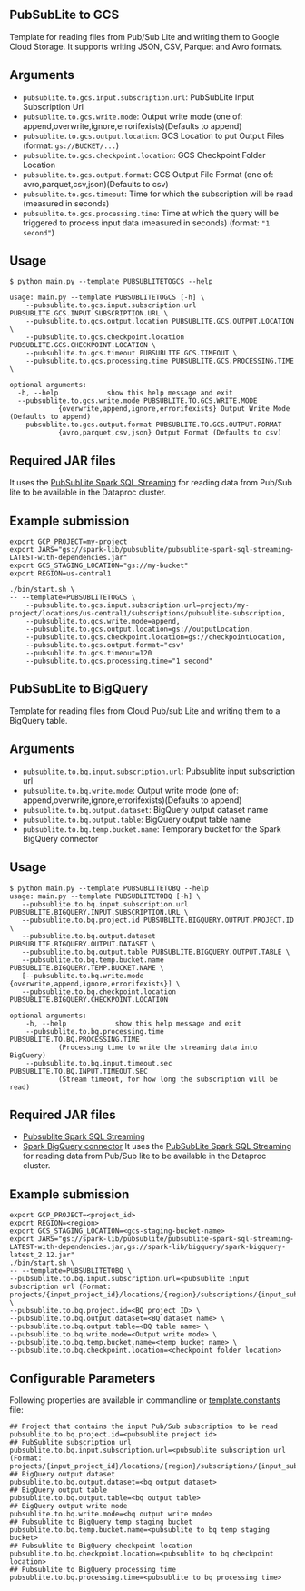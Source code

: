 ## PubSubLite to GCS

Template for reading files from Pub/Sub Lite and writing them to Google Cloud Storage. It supports writing JSON, CSV, Parquet and Avro formats.


## Arguments

* `pubsublite.to.gcs.input.subscription.url`: PubSubLite Input Subscription Url
* `pubsublite.to.gcs.write.mode`: Output write mode (one of: append,overwrite,ignore,errorifexists)(Defaults to append)
* `pubsublite.to.gcs.output.location`: GCS Location to put Output Files (format: `gs://BUCKET/...`)
* `pubsublite.to.gcs.checkpoint.location`: GCS Checkpoint Folder Location
* `pubsublite.to.gcs.output.format`: GCS Output File Format (one of: avro,parquet,csv,json)(Defaults to csv)
* `pubsublite.to.gcs.timeout`: Time for which the subscription will be read (measured in seconds)
* `pubsublite.to.gcs.processing.time`: Time at which the query will be triggered to process input data (measured in seconds) (format: `"1 second"`)

## Usage

```
$ python main.py --template PUBSUBLITETOGCS --help

usage: main.py --template PUBSUBLITETOGCS [-h] \
	--pubsublite.to.gcs.input.subscription.url PUBSUBLITE.GCS.INPUT.SUBSCRIPTION.URL \
	--pubsublite.to.gcs.output.location PUBSUBLITE.GCS.OUTPUT.LOCATION \
	--pubsublite.to.gcs.checkpoint.location PUBSUBLITE.GCS.CHECKPOINT.LOCATION \
    --pubsublite.to.gcs.timeout PUBSUBLITE.GCS.TIMEOUT \
    --pubsublite.to.gcs.processing.time PUBSUBLITE.GCS.PROCESSING.TIME \

optional arguments:
  -h, --help            show this help message and exit
  --pubsublite.to.gcs.write.mode PUBSUBLITE.TO.GCS.WRITE.MODE 
            {overwrite,append,ignore,errorifexists} Output Write Mode (Defaults to append)
  --pubsublite.to.gcs.output.format PUBSUBLITE.TO.GCS.OUTPUT.FORMAT
            {avro,parquet,csv,json} Output Format (Defaults to csv)
```

## Required JAR files

It uses the [PubSubLite Spark SQL Streaming](https://central.sonatype.com/artifact/com.google.cloud/pubsublite-spark-sql-streaming/1.0.0) for reading data from Pub/Sub lite to be available in the Dataproc cluster.

## Example submission

```
export GCP_PROJECT=my-project
export JARS="gs://spark-lib/pubsublite/pubsublite-spark-sql-streaming-LATEST-with-dependencies.jar"
export GCS_STAGING_LOCATION="gs://my-bucket"
export REGION=us-central1
	
./bin/start.sh \
-- --template=PUBSUBLITETOGCS \
    --pubsublite.to.gcs.input.subscription.url=projects/my-project/locations/us-central1/subscriptions/pubsublite-subscription,
    --pubsublite.to.gcs.write.mode=append,
    --pubsublite.to.gcs.output.location=gs://outputLocation,
    --pubsublite.to.gcs.checkpoint.location=gs://checkpointLocation,
    --pubsublite.to.gcs.output.format="csv"
    --pubsublite.to.gcs.timeout=120
    --pubsublite.to.gcs.processing.time="1 second"
```

## PubSubLite to BigQuery


Template for reading files from Cloud Pub/sub Lite and writing them to a BigQuery table.


## Arguments


* `pubsublite.to.bq.input.subscription.url`: Pubsublite input subscription url
* `pubsublite.to.bq.write.mode`: Output write mode (one of: append,overwrite,ignore,errorifexists)(Defaults to append)
* `pubsublite.to.bq.output.dataset`: BigQuery output dataset name
* `pubsublite.to.bq.output.table`: BigQuery output table name
* `pubsublite.to.bq.temp.bucket.name`: Temporary bucket for the Spark BigQuery connector


## Usage


```
$ python main.py --template PUBSUBLITETOBQ --help
usage: main.py --template PUBSUBLITETOBQ [-h] \
   --pubsublite.to.bq.input.subscription.url PUBSUBLITE.BIGQUERY.INPUT.SUBSCRIPTION.URL \
   --pubsublite.to.bq.project.id PUBSUBLITE.BIGQUERY.OUTPUT.PROJECT.ID \
   --pubsublite.to.bq.output.dataset PUBSUBLITE.BIGQUERY.OUTPUT.DATASET \
   --pubsublite.to.bq.output.table PUBSUBLITE.BIGQUERY.OUTPUT.TABLE \
   --pubsublite.to.bq.temp.bucket.name PUBSUBLITE.BIGQUERY.TEMP.BUCKET.NAME \
   [--pubsublite.to.bq.write.mode {overwrite,append,ignore,errorifexists}] \
   --pubsublite.to.bq.checkpoint.location PUBSUBLITE.BIGQUERY.CHECKPOINT.LOCATION

optional arguments:
    -h, --help            show this help message and exit
    --pubsublite.to.bq.processing.time PUBSUBLITE.TO.BQ.PROCESSING.TIME
            (Processing time to write the streaming data into BigQuery)
    --pubsublite.to.bq.input.timeout.sec PUBSUBLITE.TO.BQ.INPUT.TIMEOUT.SEC
            (Stream timeout, for how long the subscription will be read)
```


## Required JAR files


* [Pubsublite Spark SQL Streaming](https://central.sonatype.com/artifact/com.google.cloud/pubsublite-spark-sql-streaming/1.0.0)
* [Spark BigQuery connector](https://cloud.google.com/dataproc-serverless/docs/guides/bigquery-connector-spark-example)
It uses the [PubSubLite Spark SQL Streaming](https://central.sonatype.com/artifact/com.google.cloud/pubsublite-spark-sql-streaming/1.0.0) for reading data from Pub/Sub lite to be available in the Dataproc cluster.


## Example submission


```
export GCP_PROJECT=<project_id>
export REGION=<region>
export GCS_STAGING_LOCATION=<gcs-staging-bucket-name>
export JARS="gs://spark-lib/pubsublite/pubsublite-spark-sql-streaming-LATEST-with-dependencies.jar,gs://spark-lib/bigquery/spark-bigquery-latest_2.12.jar"
./bin/start.sh \
-- --template=PUBSUBLITETOBQ \
--pubsublite.to.bq.input.subscription.url=<pubsublite input subscription url (Format: projects/{input_project_id}/locations/{region}/subscriptions/{input_subscription_name})> \
--pubsublite.to.bq.project.id=<BQ project ID> \
--pubsublite.to.bq.output.dataset=<BQ dataset name> \
--pubsublite.to.bq.output.table=<BQ table name> \
--pubsublite.to.bq.write.mode=<Output write mode> \
--pubsublite.to.bq.temp.bucket.name=<temp bucket name> \
--pubsublite.to.bq.checkpoint.location=<checkpoint folder location>
```


## Configurable Parameters


Following properties are available in commandline or [template.constants](../util/template_constants.py) file:


```
## Project that contains the input Pub/Sub subscription to be read
pubsublite.to.bq.project.id=<pubsublite project id>
## PubSublite subscription url
pubsublite.to.bq.input.subscription.url=<pubsublite subscription url (Format: projects/{input_project_id}/locations/{region}/subscriptions/{input_subscription_name})>
## BigQuery output dataset
pubsublite.to.bq.output.dataset=<bq output dataset>
## BigQuery output table
pubsublite.to.bq.output.table=<bq output table>
## BigQuery output write mode
pubsublite.to.bq.write.mode=<bq output write mode>
## Pubsublite to BigQuery temp staging bucket
pubsublite.to.bq.temp.bucket.name=<pubsublite to bq temp staging bucket>
## Pubsublite to BigQuery checkpoint location
pubsublite.to.bq.checkpoint.location=<pubsublite to bq checkpoint location>
## Pubsublite to BigQuery processing time
pubsublite.to.bq.processing.time=<pubsublite to bq processing time>
```
